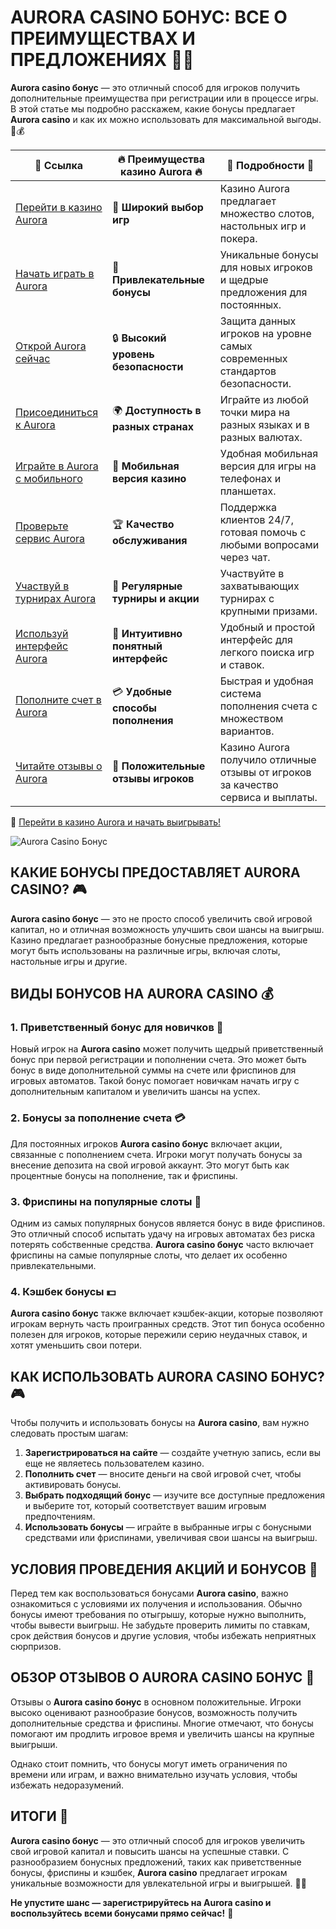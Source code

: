# AURORA CASINO БОНУС: ВСЕ О ПРЕИМУЩЕСТВАХ И ПРЕДЛОЖЕНИЯХ 🎁💥

**Aurora casino бонус** — это отличный способ для игроков получить дополнительные преимущества при регистрации или в процессе игры. В этой статье мы подробно расскажем, какие бонусы предлагает **Aurora casino** и как их можно использовать для максимальной выгоды. 🌟💰

| 🔗 **Ссылка**                                         | 🔥 **Преимущества казино Aurora** 🔥  | 🌟 **Подробности** 🌟 |
|-----------------------------------------------------|-------------------------------------|----------------------|
| [Перейти в казино Aurora](https://10trafic-stat2.com/click/668546556bcc6313411604bd/6766/13032/subaccount) | 🎰 **Широкий выбор игр**           | Казино Aurora предлагает множество слотов, настольных игр и покера. |
| [Начать играть в Aurora](https://10trafic-stat2.com/click/668546556bcc6313411604bd/6766/13032/subaccount) | 💸 **Привлекательные бонусы**      | Уникальные бонусы для новых игроков и щедрые предложения для постоянных. |
| [Открой Aurora сейчас](https://10trafic-stat2.com/click/668546556bcc6313411604bd/6766/13032/subaccount) | 🔒 **Высокий уровень безопасности** | Защита данных игроков на уровне самых современных стандартов безопасности. |
| [Присоединиться к Aurora](https://10trafic-stat2.com/click/668546556bcc6313411604bd/6766/13032/subaccount) | 🌍 **Доступность в разных странах** | Играйте из любой точки мира на разных языках и в разных валютах. |
| [Играйте в Aurora с мобильного](https://10trafic-stat2.com/click/668546556bcc6313411604bd/6766/13032/subaccount) | 📱 **Мобильная версия казино**    | Удобная мобильная версия для игры на телефонах и планшетах. |
| [Проверьте сервис Aurora](https://10trafic-stat2.com/click/668546556bcc6313411604bd/6766/13032/subaccount) | 🏆 **Качество обслуживания**      | Поддержка клиентов 24/7, готовая помочь с любыми вопросами через чат. |
| [Участвуй в турнирах Aurora](https://10trafic-stat2.com/click/668546556bcc6313411604bd/6766/13032/subaccount) | 🎉 **Регулярные турниры и акции** | Участвуйте в захватывающих турнирах с крупными призами. |
| [Используй интерфейс Aurora](https://10trafic-stat2.com/click/668546556bcc6313411604bd/6766/13032/subaccount) | 🎯 **Интуитивно понятный интерфейс** | Удобный и простой интерфейс для легкого поиска игр и ставок. |
| [Пополните счет в Aurora](https://10trafic-stat2.com/click/668546556bcc6313411604bd/6766/13032/subaccount) | 💳 **Удобные способы пополнения** | Быстрая и удобная система пополнения счета с множеством вариантов. |
| [Читайте отзывы о Aurora](https://10trafic-stat2.com/click/668546556bcc6313411604bd/6766/13032/subaccount) | 💬 **Положительные отзывы игроков** | Казино Aurora получило отличные отзывы от игроков за качество сервиса и выплаты. |

🔗 [Перейти в казино Aurora и начать выигрывать!](https://10trafic-stat2.com/click/668546556bcc6313411604bd/6766/13032/subaccount)

![Aurora Casino Бонус](https://sun9-55.userapi.com/impf/pvHcDS8RQKOlTEfnzAUtqgme41ybo6x1hJ1hrw/PuPxScH4DZc.jpg?size=1920x768&quality=95&crop=585,0,1300,519&sign=cf0b99c68af82279fa7dc90bfb1fd736&type=cover_group)

## КАКИЕ БОНУСЫ ПРЕДОСТАВЛЯЕТ AURORA CASINO? 🎮

**Aurora casino бонус** — это не просто способ увеличить свой игровой капитал, но и отличная возможность улучшить свои шансы на выигрыш. Казино предлагает разнообразные бонусные предложения, которые могут быть использованы на различные игры, включая слоты, настольные игры и другие.

## ВИДЫ БОНУСОВ НА AURORA CASINO 💰

### 1. **Приветственный бонус для новичков** 🎉
Новый игрок на **Aurora casino** может получить щедрый приветственный бонус при первой регистрации и пополнении счета. Это может быть бонус в виде дополнительной суммы на счете или фриспинов для игровых автоматов. Такой бонус помогает новичкам начать игру с дополнительным капиталом и увеличить шансы на успех.

### 2. **Бонусы за пополнение счета** 💳
Для постоянных игроков **Aurora casino бонус** включает акции, связанные с пополнением счета. Игроки могут получать бонусы за внесение депозита на свой игровой аккаунт. Это могут быть как процентные бонусы на пополнение, так и фриспины.

### 3. **Фриспины на популярные слоты** 🎰
Одним из самых популярных бонусов является бонус в виде фриспинов. Это отличный способ испытать удачу на игровых автоматах без риска потерять собственные средства. **Aurora casino бонус** часто включает фриспины на самые популярные слоты, что делает их особенно привлекательными.

### 4. **Кэшбек бонусы** 💵
**Aurora casino бонус** также включает кэшбек-акции, которые позволяют игрокам вернуть часть проигранных средств. Этот тип бонуса особенно полезен для игроков, которые пережили серию неудачных ставок, и хотят уменьшить свои потери.

## КАК ИСПОЛЬЗОВАТЬ AURORA CASINO БОНУС? 🎮

Чтобы получить и использовать бонусы на **Aurora casino**, вам нужно следовать простым шагам:

1. **Зарегистрироваться на сайте** — создайте учетную запись, если вы еще не являетесь пользователем казино.
2. **Пополнить счет** — вносите деньги на свой игровой счет, чтобы активировать бонусы.
3. **Выбрать подходящий бонус** — изучите все доступные предложения и выберите тот, который соответствует вашим игровым предпочтениям.
4. **Использовать бонусы** — играйте в выбранные игры с бонусными средствами или фриспинами, увеличивая свои шансы на выигрыш.

## УСЛОВИЯ ПРОВЕДЕНИЯ АКЦИЙ И БОНУСОВ 🔐

Перед тем как воспользоваться бонусами **Aurora casino**, важно ознакомиться с условиями их получения и использования. Обычно бонусы имеют требования по отыгрышу, которые нужно выполнить, чтобы вывести выигрыш. Не забудьте проверить лимиты по ставкам, срок действия бонусов и другие условия, чтобы избежать неприятных сюрпризов.

## ОБЗОР ОТЗЫВОВ О AURORA CASINO БОНУС 📣

Отзывы о **Aurora casino бонус** в основном положительные. Игроки высоко оценивают разнообразие бонусов, возможность получить дополнительные средства и фриспины. Многие отмечают, что бонусы помогают им продлить игровое время и увеличить шансы на крупные выигрыши.

Однако стоит помнить, что бонусы могут иметь ограничения по времени или играм, и важно внимательно изучать условия, чтобы избежать недоразумений.

## ИТОГИ 🎉

**Aurora casino бонус** — это отличный способ для игроков увеличить свой игровой капитал и повысить шансы на успешные ставки. С разнообразием бонусных предложений, таких как приветственные бонусы, фриспины и кэшбек, **Aurora casino** предлагает игрокам уникальные возможности для увлекательной игры и выигрышей. 🌟🎰

**Не упустите шанс — зарегистрируйтесь на **Aurora casino** и воспользуйтесь всеми бонусами прямо сейчас!** 🚀
